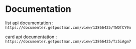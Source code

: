 # Documentation
list api documentation : ```https://documenter.getpostman.com/view/13866425/TWDfCY9n```

card api documentation : ```https://documenter.getpostman.com/view/13866425/Tz5iAgm7```

